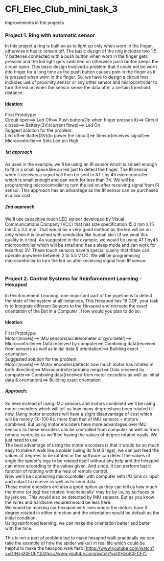 # CFI_Elec_Club_mini_task_3
Improvements in the projects
### Project 1. Ring with automatic sensor
In this project a ring is built so as to light up only when worn in the finger, otherwise it has to remain off. The basic design of the ring includes two 1.5 V batteries connected with a push button when worn in the finger gets pressed and the led light gets switched on otherwise push button keeps the circuit open. This basic design involved a problem that it could not be worn into finger for a long time as the push button causes pain in the finger as it is pressed when worn in the finger. So, we have to design a circuit that includes use of proximity sensor or any other sensor and microcontroller to turn the led on when the sensor sense the data after a certain threshold distance.
#### Ideation:
First Prototype:
<br />Circuit open==> Led Off==> Push button(On when finger presses it)==> Circuit closed==> Battery(3V)(current flows)==> Led On
<br />Suggest solution for the problem:
<br />Led off==> Batter(3V)(to power the circuit)==> Sensor(receives signal)==> Microcontroller==> Sets Led pin High
##### 1st approach
As used in the example, we'll be using an IR sensor which is smaell enough to fit in a small space like an led just to detect the finger. The IR sensor when it receives a signal will then be sent to ATTiny 45 microcontroller which is small enough and can work for less than 3V. We will be programming microcontroller to turn the led on after receiving signal from IR sensor. This approach has an advantage as the IR sensor can be purchased in a low cost.
##### 2nd aaproach
We'll use capacitive touch LED sensor developed by Visual Communications Company (VCC) that has size specification 15.0 mm x 15 mm.0 x 3.2 mm. That would be a very good method as the led will be on only when it is touched with conductor like human skin (if we wnat this quality in it too). As suggested in the example, we would be using ATTiny45 microcontroller which will be small and has a sleep mode and can work for less than 3V. These touch sensors have a special quality that these can operate anywhere between 2 to 5.5 V DC. We will be programming microcontroller to turn the led on after receiving signal from IR sensor.
<br />
&nbsp;

### Project 2. Control Systems for Reinforcement Learning - Hexapod
In Reinforcement Learning, one important part of the pipeline is to detect the state of the system at all Instances, This Hexapod has 18 DOF, your task is to Integrate different Sensors to the Hexapod and recreate the exact orientation of the Bot in a Computer , How would you plan to do so.
#### Ideation:
First Prototype:
<br />Motor(moves)==> IMU sensors(accelerometer or gyrometer)==> Microcontroller==> Data received by computer==> Combining data(received from sensors as well as initial data & orientation)==> Building exact orientation
<br />Suggested solution for the problem:
<br />Motor(moves)==> Motor encoders(detects how much motor has rotated in both direction)==> Microcontroller(arduino mega)==> Data received by computer==> Combining data(received from motor encoders as well as initial data & orientation)==> Building exact orientation
##### Approach:
So here instead of using IMU sensors and motors combined we'll be using motor encoders which will tell us how many degreeshave been rotated till now. Using motor encoders will have a slight disadvantage of cost which will be merely 50-100 Rs. more than that of IMU sensors + motors combined. But using motor encoders have more advantages over IMU sensors as these encoders can be controlled from computer as well as from remote controller as we'll be having the values of degree rotated easily. We just need to use 
<br /> The best advantage of using the motor encoders is that it would be so much easy to make it walk like a spider (using its first 6 legs), we can just feed the values of degrees to be rotated or the software can detect the values of angle the spider's legs to be rotated itself without any help and the hexapod can move according to the values given. And since, it can perform basic function of rotating with the help of remote control.
<br /> Now we'll be connecting microcontoller with computer with I/O pins or input and output to receive as well as to send data.
<br />These motor encoders are also a good option as they can tell us how much the motor (or leg) has rotated 'mechanically' may be by us, by surfaces or by jerk etc. This would also be detected by IMU sensors. But as you know the wires and hardware required would be less here.
<br /> We would be marking our hexapod with lines where the motors have 0 degree rotated in either direction and the orientation would be default as the initial condition.
<br />Using reinforced learning, we can make the orientation better and better with the time.
&nbsp;

This is not a part of problem but to make hexapod walk practically we can take the example of how the spider walks() in real life which could be helpful to make the hexapod walk fast: [https://www.youtube.com/watch?v=GtHzpX0FCFY](https://www.youtube.com/watch?v=GtHzpX0FCFY)

































